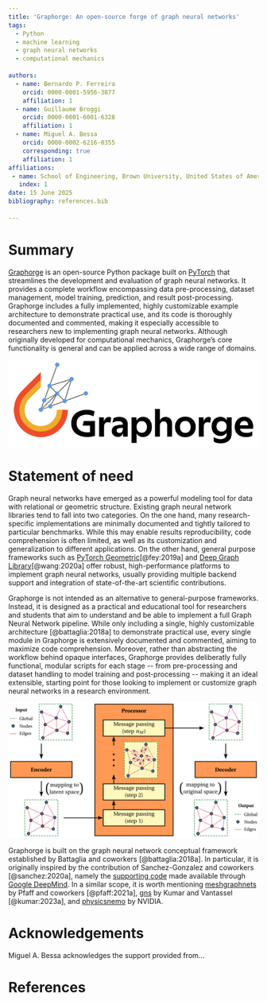 ```yaml
---
title: 'Graphorge: An open-source forge of graph neural networks'
tags:
  - Python
  - machine learning
  - graph neural networks
  - computational mechanics

authors:
  - name: Bernardo P. Ferreira
    orcid: 0000-0001-5956-3877
    affiliation: 1
  - name: Guillaume Broggi
    orcid: 0000-0001-6001-6328
    affiliation: 1
  - name: Miguel A. Bessa
    orcid: 0000-0002-6216-0355
    corresponding: true
    affiliation: 1
affiliations:
 - name: School of Engineering, Brown University, United States of America
   index: 1
date: 15 June 2025
bibliography: references.bib

---
```


# Summary

[Graphorge](https://github.com/bessagroup/graphorge) is an open-source Python package built on [PyTorch](https://pytorch.org/) that streamlines the development and evaluation of graph neural networks. It provides a complete workflow encompassing data pre-processing, dataset management, model training, prediction, and result post-processing. Graphorge includes a fully implemented, highly customizable example architecture to demonstrate practical use, and its code is thoroughly documented and commented, making it especially accessible to researchers new to implementing graph neural networks. Although originally developed for computational mechanics, Graphorge’s core functionality is general and can be applied across a wide range of domains.

![Logo of [Graphorge](https://github.com/bessagroup/graphorge). \label{fig:graphorge_logo_horizontal_white}](graphorge_logo_horizontal_white.png)

# Statement of need

Graph neural networks have emerged as a powerful modeling tool for data with relational or geometric structure. Existing graph neural network libraries tend to fall into two categories. On the one hand, many research-specific implementations are minimally documented and tightly tailored to particular benchmarks. While this may enable results reproducibility, code comprehension is often limited, as well as its customization and generalization to different applications. On the other hand, general purpose frameworks such as [PyTorch Geometric](https://pytorch-geometric.readthedocs.io/en/latest/)[@fey:2019a] and [Deep Graph Library](https://www.dgl.ai/)[@wang:2020a] offer robust, high-performance platforms to implement graph neural networks, usually providing multiple backend support and integration of state-of-the-art scientific contributions.

Graphorge is not intended as an alternative to general-purpose frameworks. Instead, it is designed as a practical and educational tool for researchers and students that aim to understand and be able to implement a full Graph Neural Network pipeline. While only including a single, highly customizable architecture [@battaglia:2018a] to demonstrate practical use, every single module in Graphorge is extensively documented and commented, aiming to maximize code comprehension. Moreover, rather than abstracting the workflow behind opaque interfaces, Graphorge provides deliberatly fully functional, modular scripts for each stage -- from pre-processing and dataset handling to model training and post-processing -- making it an ideal extensible, starting point for those looking to implement or customize graph neural networks in a research environment.

![Example of Graph Neural Network model with an encoder-processor-decoder architecture.\label{fig:crate_conceptual_scheme}](graphorge_overview.png)

Graphorge is built on the graph neural network conceptual framework established by Battaglia and coworkers [@battaglia:2018a]. In particular, it is originally inspired by the contribution of Sanchez-Gonzalez and coworkers [@sanchez:2020a], namely the [supporting code](https://github.com/google-deepmind/deepmind-research/tree/master/learning_to_simulate) made available through [Google DeepMind](https://github.com/google-deepmind/deepmind-research). In a similar scope, it is worth mentioning [meshgraphnets](https://github.com/google-deepmind/deepmind-research/tree/master/meshgraphnets) by Pfaff and coworkers [@pfaff:2021a], [gns](https://github.com/geoelements/gns) by Kumar and Vantassel [@kumar:2023a], and [physicsnemo](https://github.com/NVIDIA/physicsnemo?tab=readme-ov-file) by NVIDIA.


# Acknowledgements

Miguel A. Bessa acknowledges the support provided from...

# References
